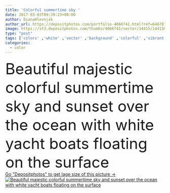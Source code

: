 ```yaml
---
title: 'Colorful summertime sky '
date: 2017-03-03T09:39:23+00:00
author: DianaHlevnjak
author_url: https://depositphotos.com/portfolio-4866741.html?ref=64678756
image: https://st3.depositphotos.com/thumbs/4866741/vector/14415/144150841/api_thumb_450.jpg?forcejpeg=true
type: "post"
tags: ['colors' ,'white' ,'vector' ,'background' ,'colorful' ,'vibrant' ,'graphic' ,'illustration' ,'shooting' ,'design' ,'sky' ,'reflection' ,'art' ,'season' ,'summer' ,'relaxation' ,'nature' ,'abstract' ,'water' ,'majestic' ,'vivid' ,'sea' ,'multicolor' ,'modern' ,'sunrise' ,'landscape' ,'sunset' ,'tranquil' ,'pink' ,'nostalgia' ,'digital' ,'scenery' ,'gradient' ,'artistic' ,'ocean' ,'scenic' ,'stars' ,'print' ,'vacation' ,'cloudscape' ,'sailing' ,'contemporary' ,'poster' ,'minimalism' ,'Holidays' ,'floating' ,'summertime' ,'boats' ,'yachts' ,'imaginative' ]
categories: 
  - color
---
```

<div aling="center">
            <font size="60"> Beautiful majestic colorful summertime sky and sunset over the ocean with white yacht boats floating on the surface</font>   
</div>
<div>
    <a href='https://st3.depositphotos.com/thumbs/4866741/vector/14415/144150841/api_thumb_450.jpg?forcejpeg=true?ref=64678756' target=_blank > Go "Depositphotos" to get lage size of this picture ->
        <img href='https://st3.depositphotos.com/thumbs/4866741/vector/14415/144150841/api_thumb_450.jpg?forcejpeg=true?ref=64678756' src='https://st3.depositphotos.com/4866741/14415/v/950/depositphotos_144150841-stock-illustration-colorful-summertime-sky.jpg?forcejpeg=true' alt='Beautiful majestic colorful summertime sky and sunset over the ocean with white yacht boats floating on the surface' >
    </a>
</div>
